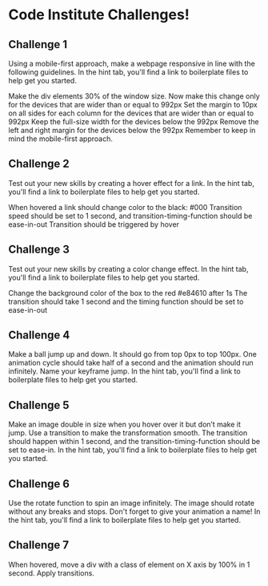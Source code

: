 # Code Institute Challenges!

## Challenge 1

Using a mobile-first approach, make a webpage responsive in line with the following guidelines. In the hint tab, you'll find a link to boilerplate files to help get you started.

Make the div elements 30% of the window size. Now make this change only for the devices that are wider than or equal to 992px
Set the margin to 10px on all sides for each column for the devices that are wider than or equal to 992px
Keep the full-size width for the devices below the 992px
Remove the left and right margin for the devices below the 992px
Remember to keep in mind the mobile-first approach.

## Challenge 2

Test out your new skills by creating a hover effect for a link. In the hint tab, you'll find a link to boilerplate files to help get you started.

When hovered a link should change color to the black: #000
Transition speed should be set to 1 second, and transition-timing-function should be ease-in-out
Transition should be triggered by hover

## Challenge 3

Test out your new skills by creating a color change effect. In the hint tab, you'll find a link to boilerplate files to help get you started.

Change the background color of the box to the red #e84610 after 1s
The transition should take 1 second and the timing function should be set to ease-in-out

## Challenge 4

Make a ball jump up and down. It should go from top 0px to top 100px. One animation cycle should take half of a second and the animation should run infinitely. Name your keyframe jump. In the hint tab, you'll find a link to boilerplate files to help get you started.

## Challenge 5

Make an image double in size when you hover over it but don’t make it jump. Use a transition to make the transformation smooth. The transition should happen within 1 second, and the transition-timing-function should be set to ease-in. In the hint tab, you'll find a link to boilerplate files to help get you started.

## Challenge 6

Use the rotate function to spin an image infinitely. The image should rotate without any breaks and stops. Don't forget to give your animation a name! In the hint tab, you'll find a link to boilerplate files to help get you started.

## Challenge 7

When hovered, move a div with a class of element on X axis by 100% in 1 second. Apply transitions.
